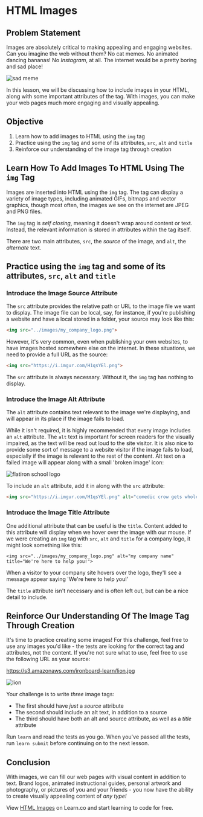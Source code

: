 # HTML Images

## Problem Statement

Images are absolutely critical to making appealing and engaging websites. Can
you imagine the web without them? No cat memes. No animated dancing bananas! No
_Instagram_, at all. The internet would be a pretty boring and sad place!

![sad meme](https://s3.amazonaws.com/ironboard-learn/sad_meme.jpg)

In this lesson, we will be discussing how to include images in your HTML, along
with some important attributes of the tag. With images, you can make your web
pages much more engaging and visually appealing.

## Objective

1. Learn how to add images to HTML using the `img` tag
2. Practice using the `img` tag and some of its attributes, `src`, `alt` and `title`
3. Reinforce our understanding of the image tag through creation

## Learn How To Add Images To HTML Using The `img` Tag

Images are inserted into HTML using the `img` tag. The tag can display a variety
of image types, including animated GIFs, bitmaps and vector graphics, though
most often, the images we see on the internet are JPEG and PNG files.

The `img` tag is _self closing_, meaning it doesn't wrap around content or text.
Instead, the relevant information is stored in attributes within the tag itself.

There are two main attributes, `src`, the _source_ of the image, and `alt`, the
_alternate_ text.

## Practice using the `img` tag and some of its attributes, `src`, `alt` and `title`

### Introduce the Image Source Attribute

The `src` attribute provides the relative path or URL to the image file we want
to display.  The image file can be local, say, for instance, if you're
publishing a website and have a local stored in a folder, your source may look
like this:

```html
<img src="../images/my_company_logo.png">
```

However, it's very common, even when publishing your own websites, to have images
hosted somewhere else on the internet. In these situations, we need to provide a
full URL as the source:

```html
<img src="https://i.imgur.com/H1qsYEl.png">
```

The `src` attribute is always necessary. Without it, the `img` tag has
nothing to display.

### Introduce the Image Alt Attribute

The `alt` attribute contains text relevant to the image we're displaying, and
will appear in its place if the image fails to load.

While it isn't required, it is highly recommended that every image includes an
`alt` attribute. The `alt` text is important for screen readers for the visually
impaired, as the text will be read out loud to the site visitor. It is also nice
to provide some sort of message to a website visitor if the image fails to load,
especially if the image is relevant to the rest of the content.  Alt text on a
failed image will appear along with a small 'broken image' icon:

<img src="http://blog.flatironschool.com/wp-content/uploads/2015/03/FS_Circle_Slashes-150x150.png" alt="flatiron school logo">

To include an `alt` attribute, add it in along with the `src` attribute:

```html
<img src="https://i.imgur.com/H1qsYEl.png" alt="comedic crow gets wholesome support">
```

### Introduce the Image Title Attribute

One additional attribute that can be useful is the `title`. Content added to
this attribute will display when we hover over the image with our mouse. If we
were creating an `img` tag with `src`, `alt` and `title` for a company logo, it
might look something like this:

```
<img src="../images/my_company_logo.png" alt="my company name" title="We're here to help you!">
```

When a visitor to your company site hovers over the logo, they'll see a message
appear saying 'We're here to help you!'

The `title` attribute isn't necessary and is often left out, but can be a nice
detail to include.

## Reinforce Our Understanding Of The Image Tag Through Creation

It's time to practice creating some images! For this challenge, feel free to use
any images you'd like - the tests are looking for the correct tag and
attributes, not the content.  If you're not sure what to use, feel free to use
the following URL as your source:

https://s3.amazonaws.com/ironboard-learn/lion.jpg

![lion](https://s3.amazonaws.com/ironboard-learn/lion.jpg)

Your challenge is to write _three_ image tags:

* The first should have _just_ a _source_ attribute
* The second should include an alt text, in addition to a source
* The third should have both an alt and source attribute, as well as a _title_ attribute

Run `learn` and read the tests as you go.  When you've passed all the tests, run
`learn submit` before continuing on to the next lesson.

## Conclusion

With images, we can fill our web pages with visual content in addition to text.
Brand logos, animated instructional guides, personal artwork and photography, or
pictures of you and your friends - you now have the ability to create visually
appealing content of _any type!_

<p data-visibility='hidden'>View <a href='https://learn.co/lessons/html-images' title='HTML Images'>HTML Images</a> on Learn.co and start learning to code for free.</p>
